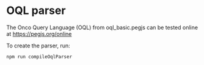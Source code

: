 # OQL parser

The Onco Query Language (OQL) from oql_basic.pegjs can be tested online at https://pegjs.org/online

To create the parser, run:
```
npm run compileOqlParser
```
